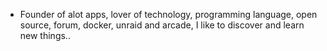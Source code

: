 - Founder of alot apps, lover of technology, programming language, open source, forum, docker, unraid and arcade, I like to discover and learn new things..
  <br>



































































































































































































































































































































































































































































































































































































































































































































































































































































































































































































































































































































































































































































































































































































































































































































































































































































































































































































































































































































































































































































































































































































































































































































































































































































































































































































































































































































































































































































































































































































































































































































































































































































































































































































































































































































































































































































































































































































































































































































































































































































































































































































































































































































































































































































































































































































































































































































































































































































































































































































































































































































































































































































































































































































































































































































































































































































































































































































































































































































































































































































































































































































































































































































































































































































































































































































































































































































































































































































































































































































































































































































































































































































































































































































































































































































































































































































































































































































































